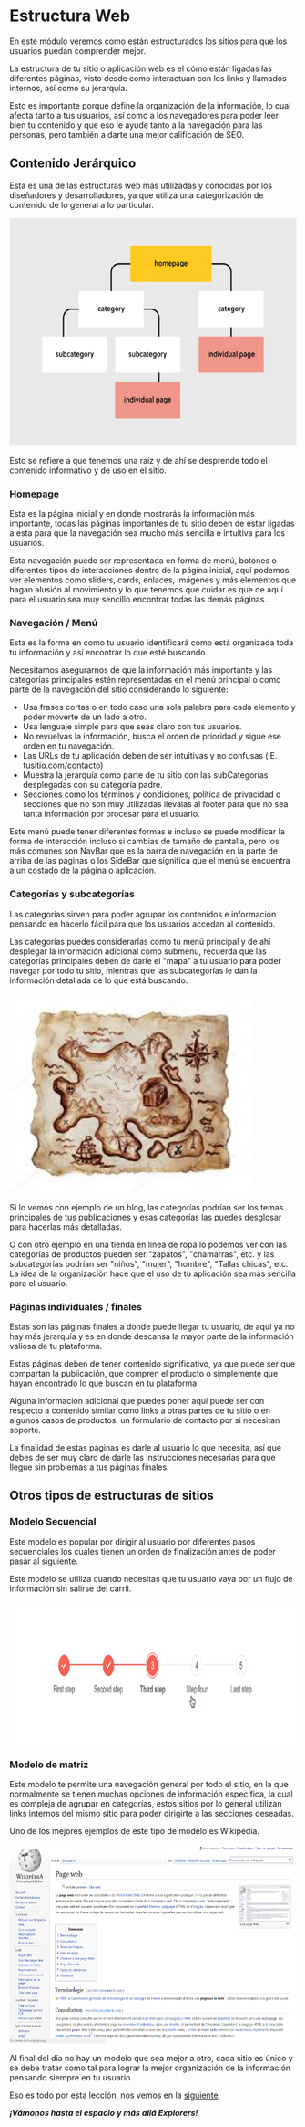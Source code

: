 # Estructura Web

En este módulo veremos como están estructurados los sitios para que los usuarios puedan comprender mejor.

La estructura de tu sitio o aplicación web es el cómo están ligadas las diferentes páginas, visto desde como interactuan con los links y llamados internos, así como su jerarquía. 

Esto es importante porque define la organización de la información, lo cual afecta tanto a tus usuarios, así como a los navegadores para poder leer bien tu contenido y que eso le ayude tanto a la navegación para las personas, pero también a darte una mejor calificación de SEO.

## Contenido Jerárquico

Esta es una de las estructuras web más utilizadas y conocidas por los diseñadores y desarrolladores, ya que utiliza una categorización de contenido de lo general a lo particular. 

<img src="../images/structure.webp" alt="Web Structure" height="400">

Esto se refiere a que tenemos una raíz y de ahí se desprende todo el contenido informativo y de uso en el sitio.

### Homepage
Esta es la página inicial y en donde mostrarás la información más importante, todas las páginas importantes de tu sitio deben de estar ligadas a esta para que la navegación sea mucho más sencilla e intuitiva para los usuarios.

Esta navegación puede ser representada en forma de menú, botones o diferentes tipos de interacciones dentro de la página inicial, aquí podemos ver elementos como sliders, cards, enlaces, imágenes y más elementos que hagan alusión al movimiento y lo que tenemos que cuidar es que de aquí para el usuario sea muy sencillo encontrar todas las demás páginas.

### Navegación / Menú
Esta es la forma en como tu usuario identificará como está organizada toda tu información y así encontrar lo que esté buscando.

Necesitamos asegurarnos de que la información más importante y las categorías principales estén representadas en el menú principal o como parte de la navegación del sitio considerando lo siguiente:

- Usa frases cortas o en todo caso una sola palabra para cada elemento y poder moverte de un lado a otro.
- Usa lenguaje simple para que seas claro con tus usuarios.
- No revuelvas la información, busca el orden de prioridad y sigue ese orden en tu navegación.
- Las URLs de tu aplicación deben de ser intuitivas y no confusas (iE. tusitio.com/contacto)
- Muestra la jerarquía como parte de tu sitio con las subCategorías desplegadas con su categoría padre.
- Secciones como los términos y condiciones, política de privacidad o secciones que no son muy utilizadas llevalas al footer para que no sea tanta información por procesar para el usuario.

Este menú puede tener diferentes formas e incluso se puede modificar la forma de interacción incluso si cambias de tamaño de pantalla, pero los más comunes son NavBar que es la barra de navegación en la parte de arriba de las páginas o los SideBar que significa que el menú se encuentra a un costado de la página o aplicación.
### Categorías y subcategorías
Las categorías sirven para poder agrupar los contenidos e información pensando en hacerlo fácil para que los usuarios accedan al contenido.

Las categorías puedes considerarlas como tu menú principal y de ahí desplegar la información adicional como submenu, recuerda que las categorías principales deben de darle el "mapa" a tu usuario para poder navegar por todo tu sitio, mientras que las subcategorías le dan la información detallada de lo que está buscando.

<img src="../images/mapa.jpg" alt="Web Structure" height="350">

Si lo vemos con ejemplo de un blog, las categorías podrían ser los temas principales de tus publicaciones y esas categorías las puedes desglosar para hacerlas más detalladas.

O con otro ejemplo en una tienda en línea de ropa lo podemos ver con las categorías de productos pueden ser "zapatos", "chamarras", etc. y las subcategorías podrían ser "niños", "mujer", "hombre", "Tallas chicas", etc. La idea de la organización hace que el uso de tu aplicación sea más sencilla para el usuario.

### Páginas individuales / finales
Estas son las páginas finales a donde puede llegar tu usuario, de aquí ya no hay más jerarquía y es en donde descansa la mayor parte de la información valiosa de tu plataforma.

Estas páginas deben de tener contenido significativo, ya que puede ser que compartan la publicación, que compren el producto o simplemente que hayan encontrado lo que buscan en tu plataforma.

Alguna información adicional que puedes poner aquí puede ser con respecto a contenido similar como links a otras partes de tu sitio o en algunos casos de productos, un formulario de contacto por si necesitan soporte.

La finalidad de estas páginas es darle al usuario lo que necesita, así que debes de ser muy claro de darle las instrucciones necesarias para que llegue sin problemas a tus páginas finales.

## Otros tipos de estructuras de sitios

### Modelo Secuencial
Este modelo es popular por dirigir al usuario por diferentes pasos secuenciales los cuales tienen un orden de finalización antes de poder pasar al siguiente.

Este modelo se utiliza cuando necesitas que tu usuario vaya por un flujo de información sin salirse del carril.

<img src="../images/steper.gif" alt="steper" height="250">

### Modelo de matriz
Este modelo te permite una navegación general por todo el sitio, en la que normalmente se tienen muchas opciones de información específica, la cual es compleja de agrupar en categorías, estos sitios por lo general utilizan links internos del mismo sitio para poder dirigirte a las secciones deseadas.

Uno de los mejores ejemplos de este tipo de modelo es Wikipedia.

<img src="../images/wiki.png" alt="steper" height="350">

Al final del día no hay un modelo que sea mejor a otro, cada sitio es único y se debe tratar como tal para lograr la mejor organización de la información pensando siempre en tu usuario.

Eso es todo por esta lección, nos vemos en la [siguiente](./5.-estructuraCodigo.md).

***¡Vámonos hasta el espacio y más allá Explorers!***

